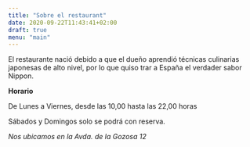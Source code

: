 ```yaml
---
title: "Sobre el restaurant"
date: 2020-09-22T11:43:41+02:00
draft: true
menu: "main"
---
```



El restaurante nació debido a que el dueño aprendió técnicas culinarias japonesas de alto nivel, por lo que quiso trar a España el verdader sabor Nippon.

**Horario**

De Lunes a Viernes, desde las 10,00 hasta las 22,00 horas

Sábados y Domingos solo se podrá con reserva.

*Nos ubicamos en la Avda. de la Gozosa 12*


